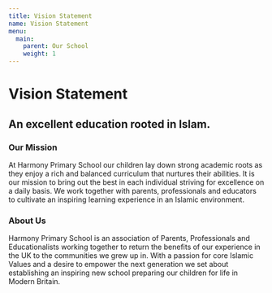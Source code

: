 ```yaml
---
title: Vision Statement
name: Vision Statement
menu:
  main:
    parent: Our School
    weight: 1
---
```


# Vision Statement

## An excellent education rooted in Islam.

### Our Mission
At Harmony Primary School our children lay down strong academic roots as they enjoy a rich and balanced curriculum that nurtures their abilities. It is our mission to bring out the best in each individual striving for excellence on a daily basis. We work together with parents, professionals and educators to cultivate an inspiring learning experience in an Islamic environment.

### About Us
Harmony Primary School is an association of Parents, Professionals and Educationalists working together to return the benefits of our experience in the UK to the communities we grew up in. With a passion for core Islamic Values and a desire to empower the next generation we set about establishing an inspiring new school preparing our children for life in Modern Britain.